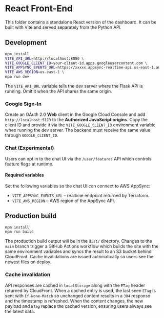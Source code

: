 # React Front-End

This folder contains a standalone React version of the dashboard. It can be built with Vite and served separately from the Python API.

## Development

```bash
npm install
VITE_API_URL=http://localhost:8080 \
VITE_GOOGLE_CLIENT_ID=your-client-id.apps.googleusercontent.com \
VITE_APPSYNC_EVENTS_URL=https://xxxxx.appsync-realtime-api.us-east-1.amazonaws.com/graphql \
VITE_AWS_REGION=us-east-1 \
npm run dev
```

The `VITE_API_URL` variable tells the dev server where the Flask API is
running. Omit it when the API shares the same origin.

### Google Sign-In

Create an OAuth 2.0 **Web** client in the Google Cloud Console and add
`http://localhost:5173` to the **Authorized JavaScript origins**. Copy the
client ID and provide it via the `VITE_GOOGLE_CLIENT_ID` environment variable
when running the dev server. The backend must receive the same value through
`GOOGLE_CLIENT_ID`.

### Chat (Experimental)

Users can opt in to the chat UI via the `/user/features` API which controls feature flags at runtime.

#### Required variables

Set the following variables so the chat UI can connect to AWS AppSync:

- `VITE_APPSYNC_EVENTS_URL` – realtime endpoint returned by Terraform.
- `VITE_AWS_REGION` – AWS region of the AppSync API.

## Production build

```bash
npm install
npm run build
```

The production build output will be in the `dist/` directory. Changes to the
`main` branch trigger a GitHub Actions workflow which builds the site with the
same environment variables and syncs the result to an S3 bucket behind
CloudFront. Cache invalidations are issued automatically so users see the newest
files on deploy.

### Cache invalidation

API responses are cached in `localStorage` along with the `ETag` header returned
by CloudFront. When a cached entry is used, the last seen `ETag` is sent with
`If-None-Match` so unchanged content results in a `304` response and the
timestamp is refreshed. When the content changes, the new payload and `ETag`
replace the cached version, ensuring users always see the latest data.

